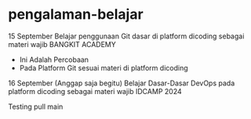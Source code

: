 # pengalaman-belajar

15 September
Belajar penggunaan Git dasar di platform dicoding sebagai materi wajib BANGKIT ACADEMY
- Ini Adalah Percobaan
- Pada Platform Git sesuai materi di platform dicoding

16 September (Anggap saja begitu)
Belajar Dasar-Dasar DevOps pada platform dicoding sebagai materi wajib IDCAMP 2024

Testing pull main 
